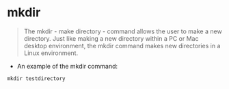 # mkdir

> The mkdir - make directory - command allows the user to make a new directory. Just like making a new directory within a PC or Mac desktop environment, the mkdir command makes new directories in a Linux environment.

-  An example of the mkdir command:

`mkdir testdirectory`
